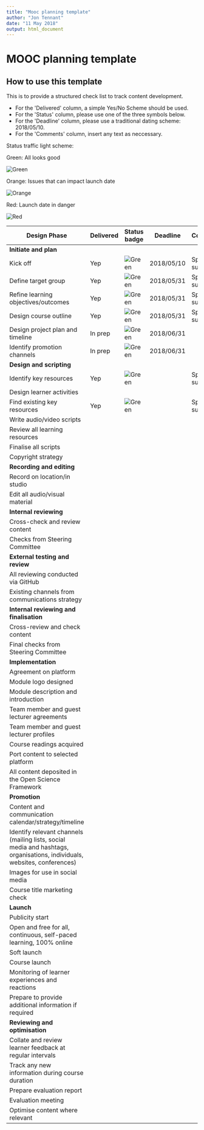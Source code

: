 ```yaml
---
title: "Mooc planning template"
author: "Jon Tennant"
date: "11 May 2018"
output: html_document
---
```


# MOOC planning template

## How to use this template

This is to provide a structured check list to track content development.

- For the 'Delivered' column, a simple Yes/No Scheme should be used.
- For the 'Status' column, please use one of the three symbols below.
- For the 'Deadline' column, please use a traditional dating scheme:  2018/05/10.
- For the 'Comments' column, insert any text as neccessary.


Status traffic light scheme:

Green: All looks good

![Green](https://img.shields.io/badge/Status-text-green.svg)


Orange: Issues that can impact launch date

![Orange](https://img.shields.io/badge/Status-text-orange.svg)


Red: Launch date in danger

![Red](https://img.shields.io/badge/Status-text-red.svg)



|  Design Phase  |  Delivered  |  Status badge  |  Deadline | Comments  |
|  ------------------  |  ------------  | -----------------  |  ------------ | -------------  |
| **Initiate and plan**  |               |            |                 |                    |
|  Kick off             |  Yep  |  ![Green](https://img.shields.io/badge/Status-text-green.svg) |  2018/05/10 | Sprint success! |
|  Define target group      |  Yep  |  ![Green](https://img.shields.io/badge/Status-text-green.svg)  |  2018/05/31 | Sprint success! |
|  Refine learning objectives/outcomes |  Yep  |  ![Green](https://img.shields.io/badge/Status-text-green.svg)   |  2018/05/31 | Sprint success! |
|  Design course outline   |  Yep  |  ![Green](https://img.shields.io/badge/Status-text-green.svg)  |  2018/05/31 | Sprint success! |
|  Design project plan and timeline  |  In prep |  ![Green](https://img.shields.io/badge/Status-text-green.svg)   |  2018/06/31 | |
|  Identify promotion channels |  In prep |  ![Green](https://img.shields.io/badge/Status-text-green.svg)  |  2018/06/31 | |
| **Design and scripting**  |          |             |                 |                    |
|  Identify key resources |   Yep  |  ![Green](https://img.shields.io/badge/Status-text-green.svg)  |   | Sprint success! |
|  Design learner activities   |    |    |   | |
|  Find existing key resources  |  Yep   |  ![Green](https://img.shields.io/badge/Status-text-green.svg)  |   | Sprint success! |
|  Write audio/video scripts   |    |    |   | |
|  Review all learning resources  |     |    |   | |
|  Finalise all scripts   |     |    |   | |
|  Copyright strategy  |     |    |   | |
| **Recording and editing**  |                   |           |                 |                    |
|  Record on location/in studio  |    |    |   | |
|  Edit all audio/visual material  |     |    |   | |
| **Internal reviewing**  |                   |           |                 |                    |
|  Cross-check and review content  |     |    |   | |
|  Checks from Steering Committee  |     |    |   | |
| **External testing and review**  |         |           |           |                    |
|  All reviewing conducted via GitHub  |     |    |   | |
|  Existing channels from communications strategy  |     |    |   | |
| **Internal reviewing and finalisation**  |           |           |                 |              |
|  Cross-review and check content  |     |    |   | |
|  Final checks from Steering Committee  |     |    |   | |
| **Implementation**  |           |           |                 |              |
|  Agreement on platform  |     |    |   | |
|  Module logo designed  |     |    |   | |
|  Module description and introduction  |     |    |   | |
|  Team member and guest lecturer agreements  |     |    |   | |
|  Team member and guest lecturer profiles  |     |    |   | |
|  Course readings acquired  |     |    |   | |
|  Port content to selected platform  |     |    |   | |
|  All content deposited in the Open Science Framework |     |    |   | |
| **Promotion**  |           |           |                 |              |
|  Content and communication calendar/strategy/timeline  |     |    |   | |
|  Identify relevant channels (mailing lists, social media and hashtags, organisations, individuals, websites, conferences)  |     |    |   | |
|  Images for use in social media  |     |    |   | |
|  Course title marketing check |     |    |   | |
| **Launch**  |           |           |                 |              |
|  Publicity start  |     |    |   | |
|  Open and free for all, continuous, self-paced learning, 100% online  |     |    |   | |
|  Soft launch  |     |    |   | |
|  Course launch  |     |    |   | |
|  Monitoring of learner experiences and reactions  |     |    |   | |
|  Prepare to provide additional information if required  |     |    |   | |
| **Reviewing and optimisation**  |           |           |                 |              |
| Collate and review learner feedback at regular intervals  |     |    |   | |
| Track any new information during course duration  |     |    |   | |
| Prepare evaluation report  |     |    |   | |
| Evaluation meeting  |     |    |   | |
| Optimise content where relevant   |     |    |   | |
